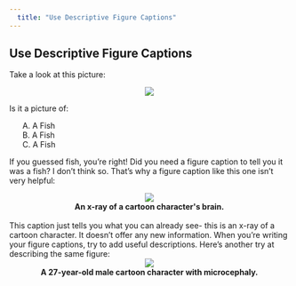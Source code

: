```yaml
---
  title: "Use Descriptive Figure Captions"
---
```


## Use Descriptive Figure Captions

Take a look at this picture:
<br>
<center>
<img src="{{site.baseurl}}/img/fish.png">
</center>

Is it a picture of:

<ul style="list-style-type:none">
<li>A. A Fish</li>
<li>B. A Fish</li>
<li>C. A Fish</li>
</ul>


If you guessed fish, you’re right!  Did you need a figure caption to tell you it was a fish? I don’t think so. That’s why a figure caption like this one isn’t very helpful:
<br>
<center>
<img src="{{site.baseurl}}/img/homer.png"><br>
<b>An x-ray of a cartoon character's brain.</b>
</center>
<br>
This caption just tells you what you can already see- this is an x-ray of a cartoon character. It doesn’t offer any new information. When you’re writing your figure captions, try to add useful descriptions. Here’s another try at describing the same figure:
<br>
<center>
<img src="{{site.baseurl}}/img/homer.png"><br>
<b>A 27-year-old male cartoon character with microcephaly.</b>
</center>
